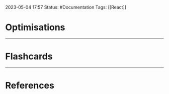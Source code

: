 2023-05-04 17:57
Status: #Documentation 
Tags: [[React]]

# Optimisations








___
# Flashcards



---
# References
